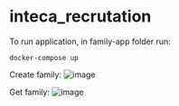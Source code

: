 # inteca_recrutation

To run application, in family-app folder run: </br>
```
docker-compose up
```

Create family:
![image](https://user-images.githubusercontent.com/59396785/184897316-8e5f2817-e6fa-4850-85d8-46d31a41d83c.png)


Get family:
![image](https://user-images.githubusercontent.com/59396785/184894606-ca21b696-cf15-4876-b25e-b305d6729ea5.png)
